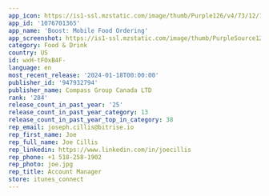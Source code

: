 ```yaml
---
app_icon: https://is1-ssl.mzstatic.com/image/thumb/Purple126/v4/73/12/14/731214cf-7bf6-c4e6-b476-91b3ee20840a/app_Icon-1x_U007emarketing-0-7-0-sRGB-85-220.png/1024x1024bb.png
app_id: '1076701365'
app_name: 'Boost: Mobile Food Ordering'
app_screenshot: https://is1-ssl.mzstatic.com/image/thumb/PurpleSource126/v4/07/29/70/07297098-3c16-b4f8-4f55-92ec50726ad4/7cd9fc86-cfbd-4789-b8af-71574aa43740_Sign_in_Screen__-_Boost_1.png/1242x2688bb.png
category: Food & Drink
country: US
id: wxH-tFOxB4F-
language: en
most_recent_release: '2024-01-18T00:00:00'
publisher_id: '947932794'
publisher_name: Compass Group Canada LTD
rank: '284'
release_count_in_past_year: '25'
release_count_in_past_year_category: 13
release_count_in_past_year_top_in_category: 38
rep_email: joseph.cillis@bitrise.io
rep_first_name: Joe
rep_full_name: Joe Cillis
rep_linkedin: https://www.linkedin.com/in/joecillis
rep_phone: +1 518-258-1902
rep_photo: joe.jpg
rep_title: Account Manager
store: itunes_connect
---
```

